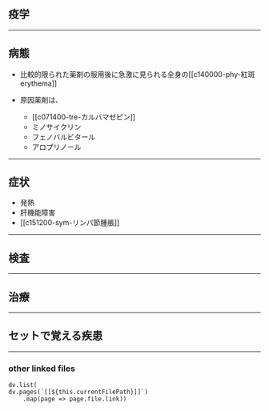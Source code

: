 ## 疫学
---
## 病態
- 比較的限られた薬剤の服用後に急激に見られる全身の[[c140000-phy-紅斑 erythema]]

- 原因薬剤は、
	- [[c071400-tre-カルバマゼピン]]
	- ミノサイクリン
	- フェノバルビタール
	- アロプリノール
---
## 症状
- 発熱
- 肝機能障害
- [[c151200-sym-リンパ節腫脹]]
---
## 検査
---
## 治療
---
## セットで覚える疾患
---
### other linked files
```dataviewjs
dv.list(
dv.pages(`[[${this.currentFilePath}]]`)
	.map(page => page.file.link))
```